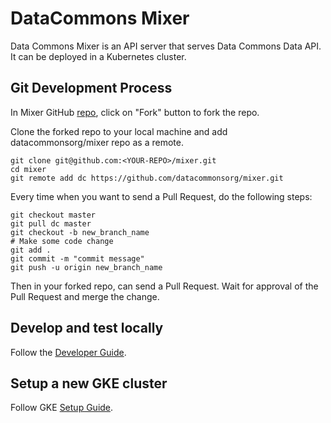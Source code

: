 # DataCommons Mixer

Data Commons Mixer is an API server that serves Data Commons Data API. It can be deployed in a Kubernetes cluster.

## Git Development Process

In Mixer GitHub [repo](https://github.com/datacommonsorg/mixer), click on "Fork"
button to fork the repo.

Clone the forked repo to your local machine and add datacommonsorg/mixer repo as a remote.

```shell
git clone git@github.com:<YOUR-REPO>/mixer.git
cd mixer
git remote add dc https://github.com/datacommonsorg/mixer.git
```

Every time when you want to send a Pull Request, do the following steps:

```shell
git checkout master
git pull dc master
git checkout -b new_branch_name
# Make some code change
git add .
git commit -m "commit message"
git push -u origin new_branch_name
```

Then in your forked repo, can send a Pull Request. Wait for approval of the Pull Request and merge the change.

## Develop and test locally

Follow the [Developer Guide](docs/developer_guide.md).

## Setup a new GKE cluster

Follow GKE [Setup Guide](gke/README.md).
